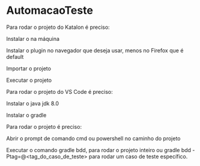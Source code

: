 # AutomacaoTeste

Para rodar o projeto do Katalon é preciso:

Instalar o na máquina

Instalar o plugin no navegador que deseja usar, menos no Firefox que é default

Importar o projeto

Executar o projeto

Para rodar o projeto do VS Code é preciso:

Instalar o java jdk 8.0

Instalar o gradle

Para rodar o projeto é preciso:

Abrir o prompt de comando cmd ou powershell no caminho do projeto

Executar o comando gradle bdd, para rodar o projeto inteiro ou gradle bdd -Ptag=@<tag_do_caso_de_teste> para rodar um caso de teste específico.

